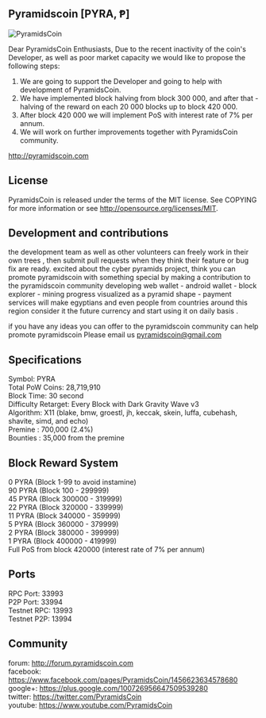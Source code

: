 ## Pyramidscoin [PYRA, Ᵽ]

![PyramidsCoin](http://i.imgur.com/t84D4PT.png?1)

Dear PyramidsCoin Enthusiasts,
Due to the recent inactivity of the coin's Developer, as well as poor market capacity we would like to propose the following steps:
    
   1) We are going to support the Developer and going to help with development of PyramidsCoin.
   2) We have implemented block halving from block 300 000, and after that - halving of the reward on each 20 000 blocks up to block 420 000.
   3) After block 420 000 we will implement PoS with interest rate of 7% per annum.
   4) We will work on further improvements together with PyramidsCoin community.

http://pyramidscoin.com

## License

PyramidsCoin is released under the terms of the MIT license. See COPYING for more information or see http://opensource.org/licenses/MIT.

## Development and contributions

the development team as well as other volunteers can freely work in their own trees , then submit pull requests when they think their feature or bug fix are ready.
excited about the cyber pyramids project, think you can promote pyramidscoin with something special by making a contribution to the pyramidscoin community
developing web wallet - android wallet - block explorer - mining progress visualized as a pyramid shape -  payment services will make egyptians and even people from countries around this region consider it the future currency and start using it on daily basis  . 

if you have any ideas you can offer to the pyramidscoin community can help promote pyramidscoin Please email us pyramidscoin@gmail.com

## Specifications

Symbol: PYRA <br>
Total PoW Coins: 28,719,910 <br>
Block Time: 30 second <br>
Difficulty Retarget: Every Block with Dark Gravity Wave v3 <br>
Algorithm: X11 (blake, bmw, groestl, jh, keccak, skein, luffa, cubehash, shavite, simd, and echo) <br>
Premine : 700,000 (2.4%) <br>
Bounties :  35,000   from the premine <br>

## Block Reward System
0 PYRA (Block 1-99 to avoid  instamine) <br>
90 PYRA (Block 100 - 299999) <br>
45 PYRA (Block 300000 - 319999) <br>
22 PYRA (Block 320000 - 339999) <br>
11 PYRA (Block 340000 - 359999) <br>
5 PYRA  (Block 360000 - 379999) <br>
2 PYRA  (Block 380000 - 399999) <br>
1 PYRA  (Block 400000 - 419999) <br>
Full PoS from block 420000 (interest rate of 7% per annum) <br>

## Ports

RPC Port: 33993 <br>
P2P Port: 33994 <br>
Testnet RPC: 13993 <br>
Testnet P2P: 13994 <br>

## Community

forum: http://forum.pyramidscoin.com <br>
facebook: https://www.facebook.com/pages/PyramidsCoin/1456623634578680 <br>
google+: https://plus.google.com/100726956647509539280 <br>
twitter: https://twitter.com/PyramidsCoin <br>
youtube: https://www.youtube.com/PyramidsCoin <br>
